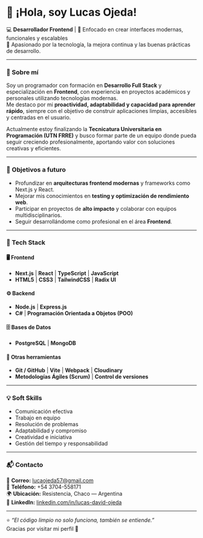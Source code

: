 # 👋 ¡Hola, soy Lucas Ojeda!

💻 **Desarrollador Frontend** | 🎯 Enfocado en crear interfaces modernas, funcionales y escalables  
🚀 Apasionado por la tecnología, la mejora continua y las buenas prácticas de desarrollo.

---

### 🧠 Sobre mí

Soy un programador con formación en **Desarrollo Full Stack** y especialización en **Frontend**, con experiencia en proyectos académicos y personales utilizando tecnologías modernas.  
Me destaco por mi **proactividad, adaptabilidad y capacidad para aprender rápido**, siempre con el objetivo de construir aplicaciones limpias, accesibles y centradas en el usuario.

Actualmente estoy finalizando la **Tecnicatura Universitaria en Programación (UTN FRRE)** y busco formar parte de un equipo donde pueda seguir creciendo profesionalmente, aportando valor con soluciones creativas y eficientes.

---

### 🎯 Objetivos a futuro

- Profundizar en **arquitecturas frontend modernas** y frameworks como Next.js y React.  
- Mejorar mis conocimientos en **testing y optimización de rendimiento web**.  
- Participar en proyectos de **alto impacto** y colaborar con equipos multidisciplinarios.  
- Seguir desarrollándome como profesional en el área **Frontend**.

---

### 🧩 Tech Stack

#### 🖥️ Frontend
- **Next.js** | **React** | **TypeScript** | **JavaScript**  
- **HTML5** | **CSS3** | **TailwindCSS** | **Radix UI**

#### ⚙️ Backend
- **Node.js** | **Express.js**  
- **C#** | **Programación Orientada a Objetos (POO)**

#### 🗄️ Bases de Datos
- **PostgreSQL** | **MongoDB**

#### 🧰 Otras herramientas
- **Git / GitHub** | **Vite** | **Webpack** | **Cloudinary**  
- **Metodologías Ágiles (Scrum)** | **Control de versiones**

---

### 💡 Soft Skills
- Comunicación efectiva  
- Trabajo en equipo  
- Resolución de problemas  
- Adaptabilidad y compromiso  
- Creatividad e iniciativa  
- Gestión del tiempo y responsabilidad  

---

### 📬 Contacto

📧 **Correo:** [lucaojeda57@gmail.com](mailto:lucaojeda57@gmail.com)  
📱 **Teléfono:** +54 3704-558171  
🌍 **Ubicación:** Resistencia, Chaco — Argentina  
💼 **LinkedIn:** [linkedin.com/in/lucas-david-ojeda](https://www.linkedin.com/in/lucas-ojeda-a74882388 ) 

---

⭐ *“El código limpio no solo funciona, también se entiende.”*  
Gracias por visitar mi perfil 🙌

